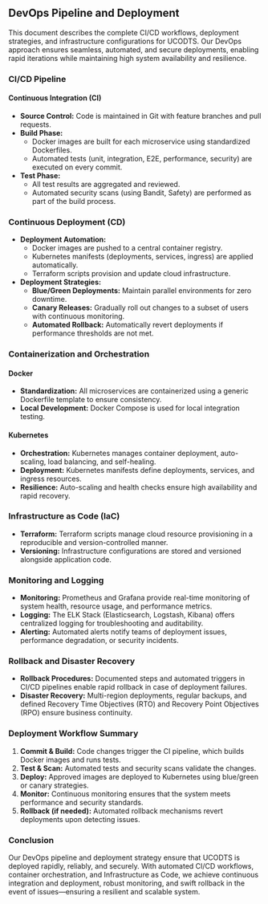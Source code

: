 ## DevOps Pipeline and Deployment
This document describes the complete CI/CD workflows, deployment strategies, and infrastructure configurations for UCODTS. Our DevOps approach ensures seamless, automated, and secure deployments, enabling rapid iterations while maintaining high system availability and resilience.

### CI/CD Pipeline

#### Continuous Integration (CI)
- **Source Control:** Code is maintained in Git with feature branches and pull requests.
- **Build Phase:**  
  - Docker images are built for each microservice using standardized Dockerfiles.
  - Automated tests (unit, integration, E2E, performance, security) are executed on every commit.
- **Test Phase:**  
  - All test results are aggregated and reviewed.
  - Automated security scans (using Bandit, Safety) are performed as part of the build process.

### Continuous Deployment (CD)
- **Deployment Automation:**  
  - Docker images are pushed to a central container registry.
  - Kubernetes manifests (deployments, services, ingress) are applied automatically.
  - Terraform scripts provision and update cloud infrastructure.
- **Deployment Strategies:**  
  - **Blue/Green Deployments:** Maintain parallel environments for zero downtime.
  - **Canary Releases:** Gradually roll out changes to a subset of users with continuous monitoring.
  - **Automated Rollback:** Automatically revert deployments if performance thresholds are not met.

### Containerization and Orchestration

#### Docker
- **Standardization:** All microservices are containerized using a generic Dockerfile template to ensure consistency.
- **Local Development:** Docker Compose is used for local integration testing.

#### Kubernetes
- **Orchestration:** Kubernetes manages container deployment, auto-scaling, load balancing, and self-healing.
- **Deployment:** Kubernetes manifests define deployments, services, and ingress resources.
- **Resilience:** Auto-scaling and health checks ensure high availability and rapid recovery.

### Infrastructure as Code (IaC)
- **Terraform:** Terraform scripts manage cloud resource provisioning in a reproducible and version-controlled manner.
- **Versioning:** Infrastructure configurations are stored and versioned alongside application code.

### Monitoring and Logging
- **Monitoring:** Prometheus and Grafana provide real-time monitoring of system health, resource usage, and performance metrics.
- **Logging:** The ELK Stack (Elasticsearch, Logstash, Kibana) offers centralized logging for troubleshooting and auditability.
- **Alerting:** Automated alerts notify teams of deployment issues, performance degradation, or security incidents.

### Rollback and Disaster Recovery
- **Rollback Procedures:** Documented steps and automated triggers in CI/CD pipelines enable rapid rollback in case of deployment failures.
- **Disaster Recovery:** Multi-region deployments, regular backups, and defined Recovery Time Objectives (RTO) and Recovery Point Objectives (RPO) ensure business continuity.

### Deployment Workflow Summary
1. **Commit & Build:** Code changes trigger the CI pipeline, which builds Docker images and runs tests.
2. **Test & Scan:** Automated tests and security scans validate the changes.
3. **Deploy:** Approved images are deployed to Kubernetes using blue/green or canary strategies.
4. **Monitor:** Continuous monitoring ensures that the system meets performance and security standards.
5. **Rollback (if needed):** Automated rollback mechanisms revert deployments upon detecting issues.

### Conclusion
Our DevOps pipeline and deployment strategy ensure that UCODTS is deployed rapidly, reliably, and securely. With automated CI/CD workflows, container orchestration, and Infrastructure as Code, we achieve continuous integration and deployment, robust monitoring, and swift rollback in the event of issues—ensuring a resilient and scalable system.
